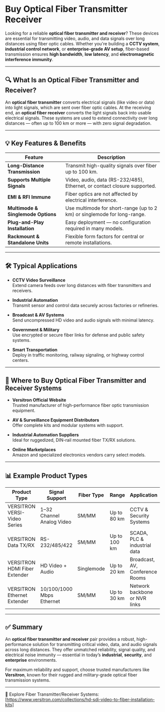 # Buy Optical Fiber Transmitter Receiver 

Looking for a reliable **optical fiber transmitter and receiver**? These devices are essential for transmitting video, audio, and data signals over long distances using fiber optic cables. Whether you're building a **CCTV system**, **industrial control network**, or **enterprise-grade AV setup**, fiber-based transmission ensures **high bandwidth**, **low latency**, and **electromagnetic interference immunity**.

---

## 🔍 What Is an Optical Fiber Transmitter and Receiver?

An **optical fiber transmitter** converts electrical signals (like video or data) into light signals, which are sent over fiber optic cables. At the receiving end, an **optical fiber receiver** converts the light signals back into usable electrical signals. These systems are used to extend connectivity over long distances — often up to 100 km or more — with zero signal degradation.

---

## 💡 Key Features & Benefits

| Feature                          | Description                                                                 |
|----------------------------------|-----------------------------------------------------------------------------|
| **Long-Distance Transmission**   | Transmit high-quality signals over fiber up to 100 km.                     |
| **Supports Multiple Signals**    | Video, audio, data (RS-232/485), Ethernet, or contact closure supported.   |
| **EMI & RFI Immune**             | Fiber optics are not affected by electrical interference.                  |
| **Multimode & Singlemode Options** | Use multimode for short-range (up to 2 km) or singlemode for long-range. |
| **Plug-and-Play Installation**   | Easy deployment — no configuration required in many models.                |
| **Rackmount & Standalone Units** | Flexible form factors for central or remote installations.                 |

---

## 🛠️ Typical Applications

- **CCTV Video Surveillance**  
  Extend camera feeds over long distances with fiber transmitters and receivers.

- **Industrial Automation**  
  Transmit sensor and control data securely across factories or refineries.

- **Broadcast & AV Systems**  
  Send uncompressed HD video and audio signals with minimal latency.

- **Government & Military**  
  Use encrypted or secure fiber links for defense and public safety systems.

- **Smart Transportation**  
  Deploy in traffic monitoring, railway signaling, or highway control centers.

---

## 🛒 Where to Buy Optical Fiber Transmitter and Receiver Systems

- **Versitron Official Website**  
  Trusted manufacturer of high-performance fiber optic transmission equipment.

- **AV & Surveillance Equipment Distributors**  
  Offer complete kits and modular systems with support.

- **Industrial Automation Suppliers**  
  Ideal for ruggedized, DIN-rail mounted fiber TX/RX solutions.

- **Online Marketplaces**  
  Amazon and specialized electronics vendors carry select models.

---

## 📊 Example Product Types

| Product Type                   | Signal Support             | Fiber Type     | Range         | Application                    |
|-------------------------------|----------------------------|----------------|---------------|--------------------------------|
| VERSITRON VERSI-Video Series  | 1–32 Channel Analog Video  | SM/MM          | Up to 80 km   | CCTV & Security Systems        |
| VERSITRON Data TX/RX          | RS-232/485/422             | SM/MM          | Up to 100 km  | SCADA, PLC & industrial data   |
| VERSITRON HDMI Fiber Extender | HD Video + Audio           | Singlemode     | Up to 20 km   | Broadcast, AV, Conference Rooms|
| VERSITRON Ethernet Extender   | 10/100/1000 Mbps Ethernet  | SM/MM          | Up to 30 km   | Network backbone or NVR links  |

---

## ✅ Summary

An **optical fiber transmitter and receiver** pair provides a robust, high-performance solution for transmitting critical video, data, and audio signals across long distances. They offer unmatched reliability, signal quality, and electrical noise immunity — essential in today’s **industrial**, **security**, and **enterprise** environments.

For maximum reliability and support, choose trusted manufacturers like **Versitron**, known for their rugged and military-grade optical fiber transmission systems.

---

🔗 Explore Fiber Transmitter/Receiver Systems:  
[https://www.versitron.com/collections/hd-sdi-video-to-fiber-installation-kits]
